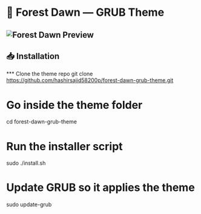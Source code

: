 # 🌌 Forest Dawn — GRUB Theme

![Forest Dawn Preview](preview.jpg)
---

## 📥 Installation
*** Clone the theme repo
git clone https://github.com/hashirsajid58200p/forest-dawn-grub-theme.git

# Go inside the theme folder
cd forest-dawn-grub-theme

# Run the installer script
sudo ./install.sh

# Update GRUB so it applies the theme
sudo update-grub
